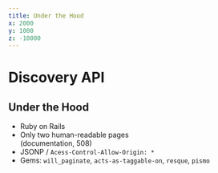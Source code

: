 ```yaml
---
title: Under the Hood
x: 2000
y: 1000
z: -10000
---
```


# Discovery API

## Under the Hood

* Ruby on Rails
* Only two human-readable pages <br />(documentation, 508)
* JSONP / `Acess-Control-Allow-Origin: *`
* Gems: `will_paginate`, `acts-as-taggable-on`, `resque`, `pismo`